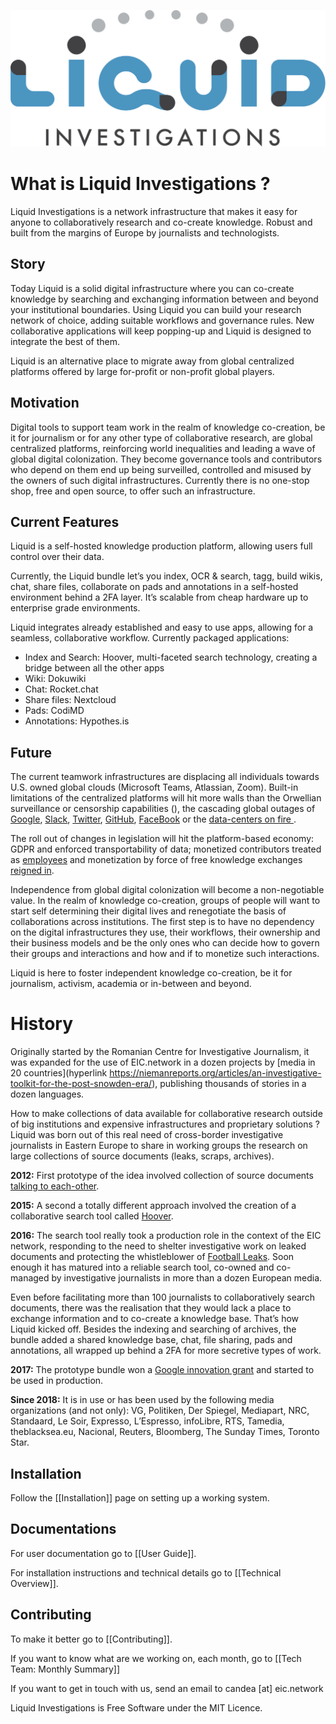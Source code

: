 

![Liquid Investigations](https://github.com/liquidinvestigations/docs-img/blob/main/liquid%20logo.png)

# What is Liquid Investigations ?

Liquid Investigations is a network infrastructure that makes it easy for anyone to collaboratively research and co-create knowledge. Robust and built from the margins of Europe by journalists and technologists. 

## Story 

Today Liquid is a solid digital infrastructure where you can co-create knowledge by searching and exchanging information between and beyond your institutional boundaries. Using Liquid you can build your research network of choice, adding suitable workflows and governance rules. New collaborative applications will keep popping-up and Liquid is designed to integrate the best of them.  

Liquid is an alternative place to migrate away from global centralized platforms offered by large for-profit or non-profit global players. 

## Motivation 

Digital tools to support team work in the realm of knowledge co-creation, be it for journalism or for any other type of collaborative research, are global centralized platforms, reinforcing world inequalities and leading a wave of global digital colonization. They become governance tools and contributors who depend on them end up being surveilled, controlled and misused by the owners of such digital infrastructures. Currently there is no one-stop shop, free and open source, to offer such an infrastructure.  

## Current Features 

Liquid is a self-hosted knowledge production platform, allowing users full control over their data. 

Currently, the Liquid bundle let’s you index, OCR & search, tagg, build wikis, chat, share files, collaborate on pads and annotations in a self-hosted environment behind a 2FA layer. It’s scalable from cheap hardware up to enterprise grade environments.

Liquid integrates already established and easy to use apps, allowing for a seamless, collaborative workflow. Currently packaged applications:
* Index and Search: Hoover, multi-faceted search technology, creating a bridge between all the other apps
* Wiki: Dokuwiki
* Chat: Rocket.chat 
* Share files: Nextcloud
* Pads: CodiMD
* Annotations: Hypothes.is 

## Future

The current teamwork infrastructures are displacing all individuals towards U.S. owned global clouds (Microsoft Teams, Atlassian, Zoom). Built-in limitations of the centralized platforms will hit more walls than the Orwellian surveillance or censorship capabilities (), the cascading global outages of [Google](https://www.theguardian.com/technology/2020/dec/14/google-suffers-worldwide-outage-with-gmail-youtube-and-other-services-down), [Slack](https://www.theverge.com/2021/1/4/22213105/slack-outage-down-2021-server-error), [Twitter](https://www.theguardian.com/world/2020/oct/16/twitter-outage-social-media-platform-goes-down-across-the-world), [GitHub](https://www.zdnet.com/article/github-hit-with-multiple-back-to-back-outages/ ), [FaceBook](https://www.reuters.com/article/us-facebook-outages-idUSKBN2BB232) or the [data-centers on fire ](https://www.dna.fr/faits-divers-justice/2021/03/10/strasbourg-important-incendie-dans-une-entreprise-situee-sur-un-site-seveso-au-port-du-rhin).  

The roll out of changes in legislation will hit the platform-based economy: GDPR and enforced transportability of data; monetized contributors treated as [employees](https://www.ft.com/content/73be294b-a43d-4387-aced-7b5cb0d91007) and monetization by force of free knowledge exchanges [reigned in](https://www.bbc.com/news/world-australia-56163550).  

Independence from global digital colonization will become a non-negotiable value. In the realm of knowledge co-creation, groups of people will want to start self determining their digital lives and renegotiate the basis of collaborations across institutions. The first step is to have no dependency on the digital infrastructures they use, their workflows, their ownership and their business models and be the only ones who can decide how to govern their groups and interactions and how and if to monetize such interactions. 

Liquid is here to foster independent knowledge co-creation, be it for journalism, activism, academia or in-between and beyond. 

# History 

Originally started by the Romanian Centre for Investigative Journalism, it was expanded for the use of EIC.network in a dozen projects by [media in 20 countries](hyperlink https://niemanreports.org/articles/an-investigative-toolkit-for-the-post-snowden-era/), publishing thousands of stories in a dozen languages. 

How to make collections of data available for collaborative research outside of big institutions and expensive infrastructures and proprietary solutions ? Liquid was born out of this real need of cross-border investigative journalists in Eastern Europe to share in working groups the research on large collections of source documents (leaks, scraps, archives). 

**2012:** First prototype of the idea involved collection of source documents [talking to each-other](https://web.archive.org/web/20201229143041/http://thesponge.eu/index.php?idT=3&idC=3&idRec=1181&recType=story). 

**2015:** A second a totally different approach involved the creation of a collaborative search tool called [Hoover](https://web.archive.org/web/20201229142931/http://thesponge.eu/index.php?idT=3&idC=3&idRec=1196&recType=story). 

**2016:** The search tool really took a production role in the context of the EIC network, responding to the need to shelter investigative work on leaked documents and protecting the whistleblower of [Football Leaks](https://web.archive.org/web/20210129082633/https://eic.network/projects/football-leaks-continues). Soon enough it has matured into a reliable search tool, co-owned and co-managed by investigative journalists in more than a dozen European media.  

Even before facilitating more than 100 journalists to collaboratively search documents, there was the realisation that they would lack a place to exchange information and to co-create a knowledge base. That’s how Liquid kicked off. Besides the indexing and searching of archives, the bundle added a shared knowledge base, chat, file sharing, pads and annotations, all wrapped up behind a 2FA for more secretive types of work. 

**2017:** The prototype bundle won a [Google innovation grant](https://newsinitiative.withgoogle.com/dnifund/insights/liquid-investigations-helping-journalists-collaborate-safely-scale/) and started to be used in production. 

**Since 2018:** It is in use or has been used by the following media organizations (and not only): VG, Politiken, Der Spiegel, Mediapart, NRC, Standaard, Le Soir, Expresso, L’Espresso, infoLibre, RTS, Tamedia, theblacksea.eu, Nacional, Reuters, Bloomberg, The Sunday Times, Toronto Star.


## Installation 

Follow the [[Installation]] page on setting up a working system.

## Documentations 

For user documentation go to [[User Guide]].

For installation instructions and technical details go to [[Technical Overview]].

## Contributing 

To make it better go to [[Contributing]].

If you want to know what are we working on, each month, go to [[Tech Team: Monthly Summary]]

If you want to get in touch with us, send an email to candea [at] eic.network 

Liquid Investigations is Free Software under the MIT Licence. 

